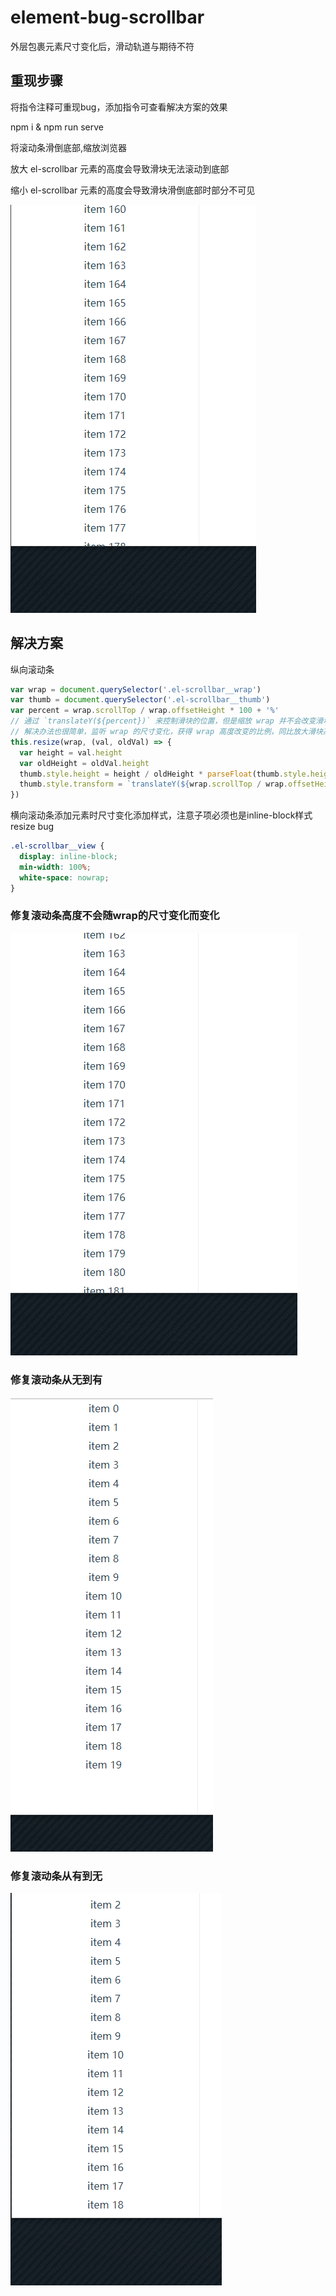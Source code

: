 # element-bug-scrollbar
外层包裹元素尺寸变化后，滑动轨道与期待不符

## 重现步骤
将指令注释可重现bug，添加指令可查看解决方案的效果

npm i & npm run serve

将滚动条滑倒底部,缩放浏览器

放大 el-scrollbar 元素的高度会导致滑块无法滚动到底部

缩小 el-scrollbar 元素的高度会导致滑块滑倒底部时部分不可见

![bug](./bug.gif)

## 解决方案
纵向滚动条
``` js
var wrap = document.querySelector('.el-scrollbar__wrap')
var thumb = document.querySelector('.el-scrollbar__thumb')
var percent = wrap.scrollTop / wrap.offsetHeight * 100 + '%'
// 通过 `translateY(${percent})` 来控制滑块的位置，但是缩放 wrap 并不会改变滑块的高度，所以才会导致该bug
// 解决办法也很简单，监听 wrap 的尺寸变化，获得 wrap 高度改变的比例，同比放大滑块高度并重新计算 transform 位置即可。
this.resize(wrap, (val, oldVal) => {
  var height = val.height
  var oldHeight = oldVal.height
  thumb.style.height = height / oldHeight * parseFloat(thumb.style.height) + '%'
  thumb.style.transform = `translateY(${wrap.scrollTop / wrap.offsetHeight * 100}%)`
})
```

横向滚动条添加元素时尺寸变化添加样式，注意子项必须也是inline-block样式
resize bug
``` css
.el-scrollbar__view {
  display: inline-block;
  min-width: 100%;
  white-space: nowrap;
}
```

### 修复滚动条高度不会随wrap的尺寸变化而变化
![mod](./mod.gif)

### 修复滚动条从无到有
![fix](./fix.gif)

### 修复滚动条从有到无
![fix2](./fix2.gif)
